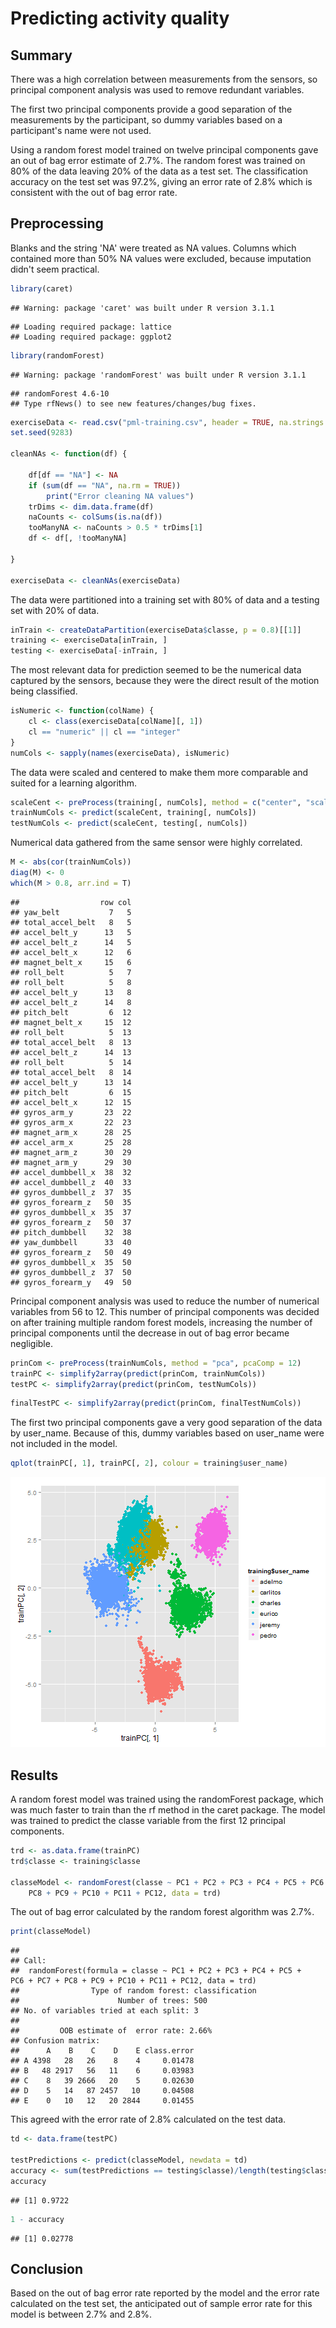 Predicting activity quality
========================================================

## Summary

There was a high correlation between measurements from the sensors, so principal component analysis was used to remove redundant variables.

The first two principal components provide a good separation of the measurements by the participant, so dummy variables based on a participant's name were not used.

Using a random forest model trained on twelve principal components gave an out of bag error estimate of 2.7%. The random forest was trained on 80% of the data leaving 20% of the data as a test set. The classification accuracy on the test set was 97.2%, giving an error rate of 2.8% which is consistent with the out of bag error rate.

## Preprocessing

Blanks and the string 'NA' were treated as NA values. Columns which contained more than 50% NA values were excluded, because imputation didn't seem practical.


```r
library(caret)
```

```
## Warning: package 'caret' was built under R version 3.1.1
```

```
## Loading required package: lattice
## Loading required package: ggplot2
```

```r
library(randomForest)
```

```
## Warning: package 'randomForest' was built under R version 3.1.1
```

```
## randomForest 4.6-10
## Type rfNews() to see new features/changes/bug fixes.
```

```r
exerciseData <- read.csv("pml-training.csv", header = TRUE, na.strings = "")
set.seed(9283)

cleanNAs <- function(df) {
    
    df[df == "NA"] <- NA
    if (sum(df == "NA", na.rm = TRUE)) 
        print("Error cleaning NA values")
    trDims <- dim.data.frame(df)
    naCounts <- colSums(is.na(df))
    tooManyNA <- naCounts > 0.5 * trDims[1]
    df <- df[, !tooManyNA]
    
}

exerciseData <- cleanNAs(exerciseData)
```




The data were partitioned into a training set with 80% of data and a testing set with 20% of data.


```r
inTrain <- createDataPartition(exerciseData$classe, p = 0.8)[[1]]
training <- exerciseData[inTrain, ]
testing <- exerciseData[-inTrain, ]
```


The most relevant data for prediction seemed to be the numerical data captured by the sensors, because they were the direct result of the motion being classified. 


```r
isNumeric <- function(colName) {
    cl <- class(exerciseData[colName][, 1])
    cl == "numeric" || cl == "integer"
}
numCols <- sapply(names(exerciseData), isNumeric)
```


The data were scaled and centered to make them more comparable and suited for a learning algorithm.


```r
scaleCent <- preProcess(training[, numCols], method = c("center", "scale"))
trainNumCols <- predict(scaleCent, training[, numCols])
testNumCols <- predict(scaleCent, testing[, numCols])
```





Numerical data gathered from the same sensor were highly correlated.


```r
M <- abs(cor(trainNumCols))
diag(M) <- 0
which(M > 0.8, arr.ind = T)
```

```
##                  row col
## yaw_belt           7   5
## total_accel_belt   8   5
## accel_belt_y      13   5
## accel_belt_z      14   5
## accel_belt_x      12   6
## magnet_belt_x     15   6
## roll_belt          5   7
## roll_belt          5   8
## accel_belt_y      13   8
## accel_belt_z      14   8
## pitch_belt         6  12
## magnet_belt_x     15  12
## roll_belt          5  13
## total_accel_belt   8  13
## accel_belt_z      14  13
## roll_belt          5  14
## total_accel_belt   8  14
## accel_belt_y      13  14
## pitch_belt         6  15
## accel_belt_x      12  15
## gyros_arm_y       23  22
## gyros_arm_x       22  23
## magnet_arm_x      28  25
## accel_arm_x       25  28
## magnet_arm_z      30  29
## magnet_arm_y      29  30
## accel_dumbbell_x  38  32
## accel_dumbbell_z  40  33
## gyros_dumbbell_z  37  35
## gyros_forearm_z   50  35
## gyros_dumbbell_x  35  37
## gyros_forearm_z   50  37
## pitch_dumbbell    32  38
## yaw_dumbbell      33  40
## gyros_forearm_z   50  49
## gyros_dumbbell_x  35  50
## gyros_dumbbell_z  37  50
## gyros_forearm_y   49  50
```


Principal component analysis was used to reduce the number of numerical variables from 56 to 12. This number of principal components was decided on after training multiple random forest models, increasing the number of principal components until the decrease in out of bag error became negligible.


```r
prinCom <- preProcess(trainNumCols, method = "pca", pcaComp = 12)
trainPC <- simplify2array(predict(prinCom, trainNumCols))
testPC <- simplify2array(predict(prinCom, testNumCols))
```



```r
finalTestPC <- simplify2array(predict(prinCom, finalTestNumCols))
```


The first two principal components gave a very good separation of the data by user_name. Because of this, dummy variables based on user_name were not included in the model.


```r
qplot(trainPC[, 1], trainPC[, 2], colour = training$user_name)
```

![plot of chunk unnamed-chunk-10](figure/unnamed-chunk-10.png) 


## Results

A random forest model was trained using the randomForest package, which was much faster to train than the rf method in the caret package. The model was trained to predict the classe variable from the first 12 principal components.


```r
trd <- as.data.frame(trainPC)
trd$classe <- training$classe

classeModel <- randomForest(classe ~ PC1 + PC2 + PC3 + PC4 + PC5 + PC6 + PC7 + 
    PC8 + PC9 + PC10 + PC11 + PC12, data = trd)
```


The out of bag error calculated by the random forest algorithm was 2.7%.


```r
print(classeModel)
```

```
## 
## Call:
##  randomForest(formula = classe ~ PC1 + PC2 + PC3 + PC4 + PC5 +      PC6 + PC7 + PC8 + PC9 + PC10 + PC11 + PC12, data = trd) 
##                Type of random forest: classification
##                      Number of trees: 500
## No. of variables tried at each split: 3
## 
##         OOB estimate of  error rate: 2.66%
## Confusion matrix:
##      A    B    C    D    E class.error
## A 4398   28   26    8    4     0.01478
## B   48 2917   56   11    6     0.03983
## C    8   39 2666   20    5     0.02630
## D    5   14   87 2457   10     0.04508
## E    0   10   12   20 2844     0.01455
```


This agreed with the error rate of 2.8% calculated on the test data.


```r
td <- data.frame(testPC)

testPredictions <- predict(classeModel, newdata = td)
accuracy <- sum(testPredictions == testing$classe)/length(testing$classe)
accuracy
```

```
## [1] 0.9722
```

```r
1 - accuracy
```

```
## [1] 0.02778
```





## Conclusion

Based on the out of bag error rate reported by the model and the error rate calculated on the test set, the anticipated out of sample error rate for this model is between 2.7% and 2.8%.
